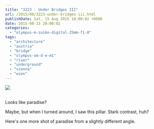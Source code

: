 ```yaml
---
title: "3223 - Under Bridges III"
url: /2015/08/3223-under-bridges-iii.html
publishDate: Sat, 15 Aug 2015 18:00:02 +0000
date: 2015-08-15 20:00:02
categories: 
  - "olympus-m-zuiko-digital-25mm-f1-8"
tags: 
  - "architecture"
  - "austria"
  - "bridge"
  - "olympus-om-d-e-m1"
  - "river"
  - "underground"
  - "vienna"
  - "wien"
---
```

<div class="container">
<div class="center"><a target="_blank" href="https://d25zfm9zpd7gm5.cloudfront.net/1200x1200/2015/20150628_155027_lr.jpg"><img class="webfeedsFeaturedVisual" src="https://d25zfm9zpd7gm5.cloudfront.net/0600x0600/2015/20150628_155027_lr.jpg" /></a></div>
</div>
<br />

Looks like paradise?

<a target="_blank" href="https://d25zfm9zpd7gm5.cloudfront.net/1200x1200/2015/20150628_155055_lr.jpg"><img style="margin: 0pt 10px 0pt 0px; float: left;" src="https://d25zfm9zpd7gm5.cloudfront.net/0150x0150/2015/20150628_155055_lr.jpg" alt="" border="0" /></a> Maybe, but when I turned around, I saw this pillar. Stark contrast, huh?

<a target="_blank" href="https://d25zfm9zpd7gm5.cloudfront.net/1200x1200/2015/20150628_155716_lr.jpg"><img style="margin: 0pt 0px 0pt 10px; float: right;" src="https://d25zfm9zpd7gm5.cloudfront.net/0150x0150/2015/20150628_155716_lr.jpg" alt="" border="0" /></a> Here's one more shot of paradise from a slightly different angle.
